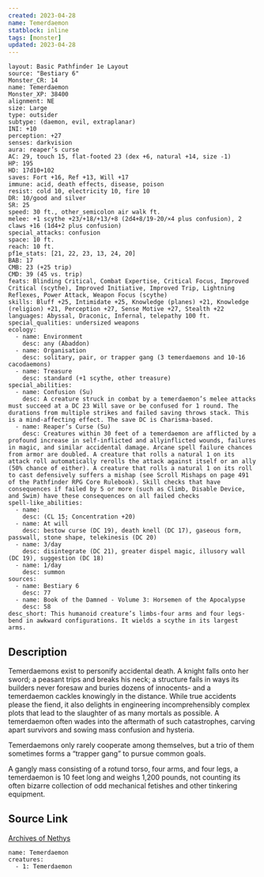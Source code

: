 ```yaml
---
created: 2023-04-28
name: Temerdaemon
statblock: inline
tags: [monster]
updated: 2023-04-28
---
```

```statblock
layout: Basic Pathfinder 1e Layout
source: "Bestiary 6"
Monster_CR: 14
name: Temerdaemon
Monster_XP: 38400
alignment: NE
size: Large
type: outsider
subtype: (daemon, evil, extraplanar)
INI: +10
perception: +27
senses: darkvision
aura: reaper’s curse
AC: 29, touch 15, flat-footed 23 (dex +6, natural +14, size -1)
HP: 195
HD: 17d10+102
saves: Fort +16, Ref +13, Will +17
immune: acid, death effects, disease, poison
resist: cold 10, electricity 10, fire 10
DR: 10/good and silver
SR: 25
speed: 30 ft., other_semicolon air walk ft.
melee: +1 scythe +23/+18/+13/+8 (2d4+8/19-20/×4 plus confusion), 2 claws +16 (1d4+2 plus confusion)
special_attacks: confusion
space: 10 ft.
reach: 10 ft.
pf1e_stats: [21, 22, 23, 13, 24, 20]
BAB: 17
CMB: 23 (+25 trip)
CMD: 39 (45 vs. trip)
feats: Blinding Critical, Combat Expertise, Critical Focus, Improved Critical (scythe), Improved Initiative, Improved Trip, Lightning Reflexes, Power Attack, Weapon Focus (scythe)
skills: Bluff +25, Intimidate +25, Knowledge (planes) +21, Knowledge (religion) +21, Perception +27, Sense Motive +27, Stealth +22
languages: Abyssal, Draconic, Infernal, telepathy 100 ft.
special_qualities: undersized weapons
ecology:
  - name: Environment
    desc: any (Abaddon)
  - name: Organisation
    desc: solitary, pair, or trapper gang (3 temerdaemons and 10-16 cacodaemons)
  - name: Treasure
    desc: standard (+1 scythe, other treasure)
special_abilities:
  - name: Confusion (Su)
    desc: A creature struck in combat by a temerdaemon’s melee attacks must succeed at a DC 23 Will save or be confused for 1 round. The durations from multiple strikes and failed saving throws stack. This is a mind-affecting effect. The save DC is Charisma-based.
  - name: Reaper’s Curse (Su)
    desc: Creatures within 30 feet of a temerdaemon are afflicted by a profound increase in self-inflicted and allyinflicted wounds, failures in magic, and similar accidental damage. Arcane spell failure chances from armor are doubled. A creature that rolls a natural 1 on its attack roll automatically rerolls the attack against itself or an ally (50% chance of either). A creature that rolls a natural 1 on its roll to cast defensively suffers a mishap (see Scroll Mishaps on page 491 of the Pathfinder RPG Core Rulebook). Skill checks that have consequences if failed by 5 or more (such as Climb, Disable Device, and Swim) have these consequences on all failed checks
spell-like_abilities:
  - name:
    desc: (CL 15; Concentration +20)
  - name: At will
    desc: bestow curse (DC 19), death knell (DC 17), gaseous form, passwall, stone shape, telekinesis (DC 20)
  - name: 3/day
    desc: disintegrate (DC 21), greater dispel magic, illusory wall (DC 19), suggestion (DC 18)
  - name: 1/day
    desc: summon
sources:
  - name: Bestiary 6
    desc: 77
  - name: Book of the Damned - Volume 3: Horsemen of the Apocalypse
    desc: 58
desc_short: This humanoid creature’s limbs-four arms and four legs-bend in awkward configurations. It wields a scythe in its largest arms.
```
## Description
Temerdaemons exist to personify accidental death. A knight falls onto her sword; a peasant trips and breaks his neck; a structure fails in ways its builders never foresaw and buries dozens of innocents- and a temerdaemon cackles knowingly in the distance. While true accidents please the fiend, it also delights in engineering incomprehensibly complex plots that lead to the slaughter of as many mortals as possible. A temerdaemon often wades into the aftermath of such catastrophes, carving apart survivors and sowing mass confusion and hysteria. 

Temerdaemons only rarely cooperate among themselves, but a trio of them sometimes forms a “trapper gang” to pursue common goals. 

A gangly mass consisting of a rotund torso, four arms, and four legs, a temerdaemon is 10 feet long and weighs 1,200 pounds, not counting its often bizarre collection of odd mechanical fetishes and other tinkering equipment.
## Source Link
[Archives of Nethys](https://aonprd.com/MonsterDisplay.aspx?ItemName=Temerdaemon)
```encounter-table
name: Temerdaemon
creatures:
  - 1: Temerdaemon
```
